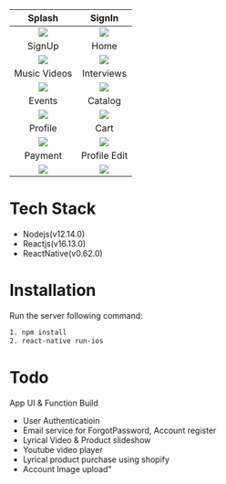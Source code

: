 Splash             |  SignIn
:-------------------------:|:-------------------------:
![](https://github.com/CodeChef7/Lyrical-Lemonade---ReactNative/blob/main/slideshow/1.png)  |  ![](https://github.com/CodeChef7/Lyrical-Lemonade---ReactNative/blob/main/slideshow/2.png)
SignUp             |  Home
![](https://github.com/CodeChef7/Lyrical-Lemonade---ReactNative/blob/main/slideshow/3.png)  |  ![](https://github.com/CodeChef7/Lyrical-Lemonade---ReactNative/blob/main/slideshow/4.png)
Music Videos             |  Interviews
![](https://github.com/CodeChef7/Lyrical-Lemonade---ReactNative/blob/main/slideshow/5.png)  |  ![](https://github.com/CodeChef7/Lyrical-Lemonade---ReactNative/blob/main/slideshow/6.png)
Events             |  Catalog
![](https://github.com/CodeChef7/Lyrical-Lemonade---ReactNative/blob/main/slideshow/7.png)  |  ![](https://github.com/CodeChef7/Lyrical-Lemonade---ReactNative/blob/main/slideshow/8.png)
Profile             |  Cart
![](https://github.com/CodeChef7/Lyrical-Lemonade---ReactNative/blob/main/slideshow/9.png)  |  ![](https://github.com/CodeChef7/Lyrical-Lemonade---ReactNative/blob/main/slideshow/10.png)
Payment             |  Profile Edit
![](https://github.com/CodeChef7/Lyrical-Lemonade---ReactNative/blob/main/slideshow/11.png)  |  ![](https://github.com/CodeChef7/Lyrical-Lemonade---ReactNative/blob/main/slideshow/12.png)

# Tech Stack
* Nodejs(v12.14.0)
* Reactjs(v16.13.0)
* ReactNative(v0.62.0)

# Installation
Run the server following command:
```bash
1. npm install
2. react-native run-ios
```

# Todo
App UI & Function Build
* User Authenticatioin
* Email service for ForgotPassword, Account register
* Lyrical Video & Product slideshow
* Youtube video player
* Lyrical product purchase using shopify
* Account Image upload"
